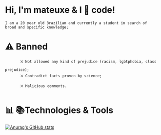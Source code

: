 # Hi, I'm mateuxe & I &#x1F90D; code!
    I am a 20 year old Brazilian and currently a student in search of broad and specific knowledge;

# &#x26A0; Banned
           ྾ Not allowed any kind of prejudice (racism, lgbtphobia, class prejudice);
           ྾ Contradict facts proven by science;
           ྾ Malicious comments.      

# &#x1F4CA; &#x1F4DA;Technologies & Tools

 [![Anurag's GitHub stats](https://github-readme-stats.vercel.app/api?username=mateuxe&show_icons=true&theme=tokyonight)](https://github.com/anuraghazra/github-readme-stats)
